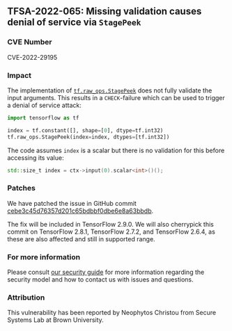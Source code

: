 ## TFSA-2022-065: Missing validation causes denial of service via `StagePeek`

### CVE Number
CVE-2022-29195

### Impact
The implementation of [`tf.raw_ops.StagePeek`](https://github.com/tensorflow/tensorflow/blob/f3b9bf4c3c0597563b289c0512e98d4ce81f886e/tensorflow/core/kernels/stage_op.cc#L261) does not fully validate the input arguments. This results in a `CHECK`-failure which can be used to trigger a denial of service attack:

```python
import tensorflow as tf

index = tf.constant([], shape=[0], dtype=tf.int32)
tf.raw_ops.StagePeek(index=index, dtypes=[tf.int32])
```

The code assumes `index` is a scalar but there is no validation for this before accessing its value:

```cc
std::size_t index = ctx->input(0).scalar<int>()();
```

### Patches
We have patched the issue in GitHub commit [cebe3c45d76357d201c65bdbbf0dbe6e8a63bbdb](https://github.com/tensorflow/tensorflow/commit/cebe3c45d76357d201c65bdbbf0dbe6e8a63bbdb).

The fix will be included in TensorFlow 2.9.0. We will also cherrypick this commit on TensorFlow 2.8.1, TensorFlow 2.7.2, and TensorFlow 2.6.4, as these are also affected and still in supported range.

### For more information
Please consult [our security guide](https://github.com/tensorflow/tensorflow/blob/master/SECURITY.md) for more information regarding the security model and how to contact us with issues and questions.

### Attribution
This vulnerability has been reported by Neophytos Christou from Secure Systems Lab at Brown University.
